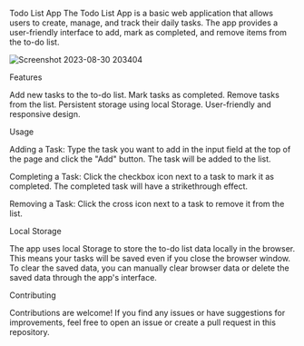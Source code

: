Todo List App
The Todo List App is a basic web application that allows users to create, manage, and track their daily tasks. The app provides a user-friendly interface to add, mark as completed, and remove items from the to-do list.

![Screenshot 2023-08-30 203404](https://github.com/quyenquyen21/Todo-app/assets/104281254/1a1cbb2e-f43b-43bc-b824-ae6d589e5f4e)



Features

Add new tasks to the to-do list.
Mark tasks as completed.
Remove tasks from the list.
Persistent storage using local Storage.
User-friendly and responsive design.

Usage

Adding a Task: Type the task you want to add in the input field at the top of the page and click the "Add" button. The task will be added to the list.

Completing a Task: Click the checkbox icon next to a task to mark it as completed. The completed task will have a strikethrough effect.

Removing a Task: Click the cross icon next to a task to remove it from the list.

Local Storage

The app uses local Storage to store the to-do list data locally in the browser. This means your tasks will be saved even if you close the browser window. To clear the saved data, you can manually clear browser data or delete the saved data through the app's interface.

Contributing

Contributions are welcome! If you find any issues or have suggestions for improvements, feel free to open an issue or create a pull request in this repository.
